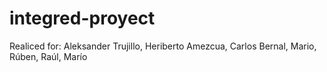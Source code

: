 # integred-proyect
Realiced for: Aleksander Trujillo, Heriberto Amezcua, Carlos Bernal, Mario, Rúben, Raúl, Marío
